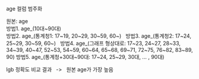 age 컬럼 범주화

원본\: age&nbsp;&nbsp;<br>
방법1. age_(10대\~90대)&nbsp;&nbsp;<br>
방법2. age_(통계청1\: 17\~19, 20\~29, 30\~59, 60\~)&nbsp;&nbsp;
방법3. age_(통계청2\: 17\~24, 25\~29, 30\~59, 60\~)&nbsp;&nbsp;
방법4. age_(그래프 형상대로\: 17\~23, 24\~27, 28\~33, 34\~39, 40\~47, 52\~53, 54\~59, 60\~64, 65\~68, 69\~71, 72\~75, 76\~82, 83\~89, 90) 
방법5. age_(통계청\+30대\~90대\: 17\~24, 25\~29, 30대, ... , 90대)

lgb 정확도 비교 결과 &nbsp; \->  &nbsp; 원본 age가 가장 높음
